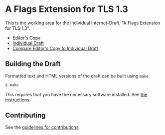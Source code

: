 # A Flags Extension for TLS 1.3

This is the working area for the individual Internet-Draft, "A Flags Extension for TLS 1.3".

* [Editor's Copy](https://tlswg.github.io/tls-flags/#go.draft-ief-tls-tlsflags.html)
* [Individual Draft](https://tools.ietf.org/html/draft-ief-tls-tlsflags)
* [Compare Editor's Copy to Individual Draft](https://tlswg.github.io/tls-flags/#go.draft-ief-tls-tlsflags.diff)

## Building the Draft

Formatted text and HTML versions of the draft can be built using `make`.

```sh
$ make
```

This requires that you have the necessary software installed.  See
[the instructions](https://github.com/martinthomson/i-d-template/blob/master/doc/SETUP.md).


## Contributing

See the
[guidelines for contributions](https://github.com/tlswg/tls-flags/blob/master/CONTRIBUTING.md).
